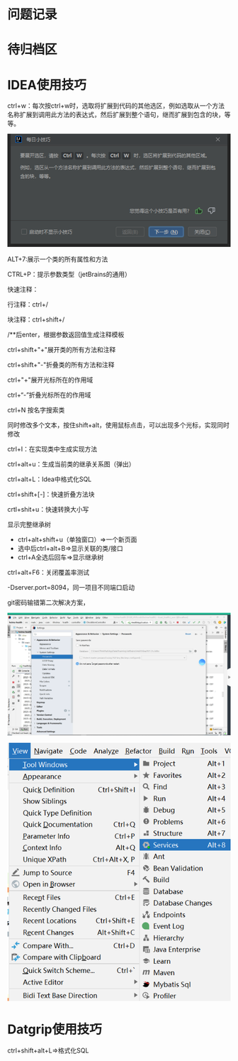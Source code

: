 # 问题记录



# 待归档区

# IDEA使用技巧

ctrl+w：每次按ctrl+w时，选取将扩展到代码的其他选区，例如选取从一个方法名称扩展到调用此方法的表达式，然后扩展到整个语句，继而扩展到包含的块，等等。

![](assets/TK-1-JrebrainsIDE.assets/ctrl+w-IDEA.png)

ALT+7:展示一个类的所有属性和方法

CTRL+P：提示参数类型（jetBrains的通用）

快速注释：

行注释：ctrl+/

块注释：ctrl+shift+/

/**后enter，根据参数返回值生成注释模板

ctrl+shift+"+"展开类的所有方法和注释

ctrl+shift+"-"折叠类的所有方法和注释

ctrl+"+"展开光标所在的作用域

ctrl+“-”折叠光标所在的作用域

ctrl+N 按名字搜索类

同时修改多个文本，按住shift+alt，使用鼠标点击，可以出现多个光标，实现同时修改

ctrl+I：在实现类中生成实现方法

ctrl+alt+u：生成当前类的继承关系图（弹出）

ctrl+alt+L：Idea中格式化SQL

ctrl+shift+[-]：快速折叠方法块

crtl+shit+u：快速转换大小写

显示完整继承树

- ctrl+alt+shift+u（单独窗口）=>一个新页面
- 选中后ctrl+alt+B=>显示关联的类/接口
- ctrl+A全选后回车=>显示继承树

ctrl+alt+F6：关闭覆盖率测试

-Dserver.port=8094，同一项目不同端口启动

git密码输错第二次解决方案，

![image-20230603175159446](assets/TK-1-JrebrainsIDE.assets/image-20230603175159446.png)



![image-20230614142929142](assets/TK-1-JrebrainsIDE.assets/image-20230614142929142.png)



# Datgrip使用技巧

ctrl+shift+alt+L=>格式化SQL